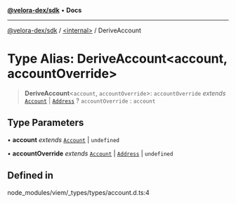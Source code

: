 [**@velora-dex/sdk**](../../README.md) • **Docs**

***

[@velora-dex/sdk](../../globals.md) / [\<internal\>](../README.md) / DeriveAccount

# Type Alias: DeriveAccount\<account, accountOverride\>

> **DeriveAccount**\<`account`, `accountOverride`\>: `accountOverride` *extends* [`Account`](Account.md) \| [`Address`](Address.md) ? `accountOverride` : `account`

## Type Parameters

• **account** *extends* [`Account`](Account.md) \| `undefined`

• **accountOverride** *extends* [`Account`](Account.md) \| [`Address`](Address.md) \| `undefined`

## Defined in

node\_modules/viem/\_types/types/account.d.ts:4
